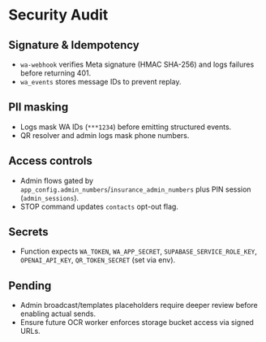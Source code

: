 # Security Audit

## Signature & Idempotency

- `wa-webhook` verifies Meta signature (HMAC SHA-256) and logs failures before
  returning 401.
- `wa_events` stores message IDs to prevent replay.

## PII masking

- Logs mask WA IDs (`***1234`) before emitting structured events.
- QR resolver and admin logs mask phone numbers.

## Access controls

- Admin flows gated by `app_config.admin_numbers`/`insurance_admin_numbers` plus
  PIN session (`admin_sessions`).
- STOP command updates `contacts` opt-out flag.

## Secrets

- Function expects `WA_TOKEN`, `WA_APP_SECRET`, `SUPABASE_SERVICE_ROLE_KEY`,
  `OPENAI_API_KEY`, `QR_TOKEN_SECRET` (set via env).

## Pending

- Admin broadcast/templates placeholders require deeper review before enabling
  actual sends.
- Ensure future OCR worker enforces storage bucket access via signed URLs.
